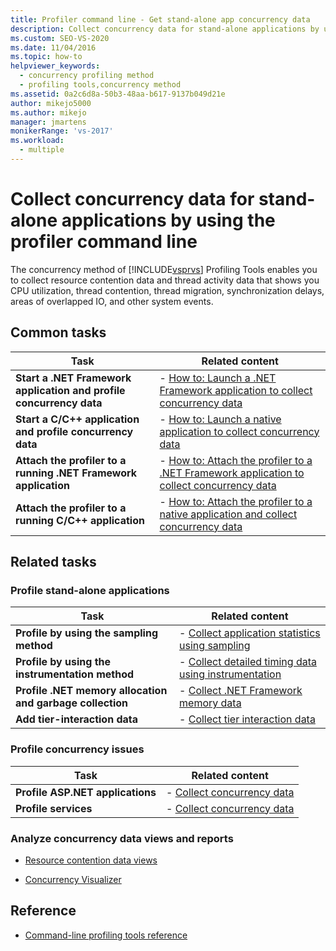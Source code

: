 ```yaml
---
title: Profiler command line - Get stand-alone app concurrency data
description: Collect concurrency data for stand-alone applications by using the profiler command line in Visual Studio.
ms.custom: SEO-VS-2020
ms.date: 11/04/2016
ms.topic: how-to
helpviewer_keywords: 
  - concurrency profiling method
  - profiling tools,concurrency method
ms.assetid: 0a2c6d8a-50b3-48aa-b617-9137b049d21e
author: mikejo5000
ms.author: mikejo
manager: jmartens
monikerRange: 'vs-2017'
ms.workload: 
  - multiple
---
```

# Collect concurrency data for stand-alone applications by using the profiler command line
The concurrency method of [!INCLUDE[vsprvs](../code-quality/includes/vsprvs_md.md)] Profiling Tools enables you to collect resource contention data and thread activity data that shows you CPU utilization, thread contention, thread migration, synchronization delays, areas of overlapped IO, and other system events.

## Common tasks

|Task|Related content|
|----------|---------------------|
|**Start a .NET Framework application and profile concurrency data**|-   [How to: Launch a .NET Framework application to collect concurrency data](../profiling/how-to-launch-a-stand-alone-dotnet-framework-app-to-collect-concurrency-data.md)|
|**Start a C/C++ application and profile concurrency data**|-   [How to: Launch a native application to collect concurrency data](../profiling/how-to-launch-a-stand-alone-native-application-to-collect-concurrency-data.md)|
|**Attach the profiler to a running .NET Framework application**|-   [How to: Attach the profiler to a .NET Framework application to collect concurrency data](../profiling/how-to-attach-the-profiler-to-a-dotnet-app-and-collect-concurrency-data.md)|
|**Attach the profiler to a running C/C++ application**|-   [How to: Attach the profiler to a native application and collect concurrency data](../profiling/how-to-attach-the-profiler-to-a-native-app-and-collect-concurrency-data.md)|

## Related tasks

### Profile stand-alone applications

|Task|Related content|
|----------|---------------------|
|**Profile by using the sampling method**|-   [Collect application statistics using sampling](../profiling/collecting-application-statistics-for-stand-alone-applications.md)|
|**Profile by using the instrumentation method**|-   [Collect detailed timing data using instrumentation](../profiling/collecting-detailed-timing-data-for-a-stand-alone-application.md)|
|**Profile .NET memory allocation and garbage collection**|-   [Collect .NET Framework memory data](../profiling/collecting-dotnet-framework-memory-data-for-stand-alone-applications.md)|
|**Add tier-interaction data**|-   [Collect tier interaction data](../profiling/adding-tier-interaction-data-from-the-command-line.md)|

### Profile concurrency issues

|Task|Related content|
|----------|---------------------|
|**Profile ASP.NET applications**|-   [Collect concurrency data](../profiling/collecting-concurrency-data-for-an-aspnet-web-application.md)|
|**Profile services**|-   [Collect concurrency data](../profiling/collecting-concurrency-data-for-a-service-by-using-the-profiler-command-line.md)|

### Analyze concurrency data views and reports
- [Resource contention data views](../profiling/resource-contention-data-views.md)

- [Concurrency Visualizer](../profiling/concurrency-visualizer.md)

## Reference
- [Command-line profiling tools reference](../profiling/command-line-profiling-tools-reference.md)

